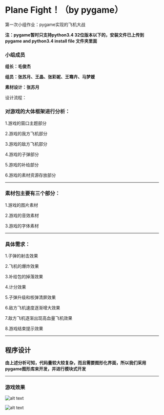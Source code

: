 # Plane Fight！（by pygame）
第一次小组作业：pygame实现的飞机大战

**注：pygame暂时只支持python3.4 32位版本以下的，安装文件已上传到pygame and python3.4 install file 文件夹里面**

### 小组成员

**组长：毛俊杰**

**组员：张苏月、王晶、张彩妮、王骞卉、马梦媛**

**素材设计：张苏月**

设计流程：
### 对游戏的大体框架进行分析：

1.游戏的窗口主题部分

2.游戏的我方飞机部分

3.游戏的敌方飞机部分

4.游戏的子弹部分

5.游戏的补给部分

6.游戏的素材资源存放部分

***
### 素材包主要有三个部分：
1.游戏的图片素材

2.游戏的音效素材

3.游戏的字体素材

***
### 具体需求：
1.子弹的射击效果

2.飞机的爆炸效果

3.补给包的掉落效果

4.计分效果

5.子弹升级和核弹清屏效果

6.敌方飞机速度逐渐增大效果

7.敌方飞机逐渐出现高血量飞机效果

8.游戏结束提示效果


***

## **程序设计**
**由上述分析可知，代码量较大较复杂，而且需要图形化界面，所以我们采用pygame图形库来开发，并进行模块式开发**

***
### 游戏效果
 ![alt text](https://github.com/schrodingercatss/Plane-Fight-by--pygame/blob/master/images/20171202162449.png)
 
 
 ![alt text](https://github.com/schrodingercatss/Plane-Fight-by--pygame/blob/master/images/20171202162502.png)




